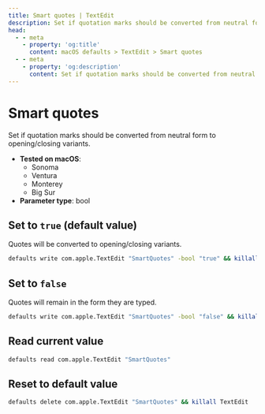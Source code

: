 ```yaml
---
title: Smart quotes | TextEdit
description: Set if quotation marks should be converted from neutral form to opening/closing variants.
head:
  - - meta
    - property: 'og:title'
      content: macOS defaults > TextEdit > Smart quotes
  - - meta
    - property: 'og:description'
      content: Set if quotation marks should be converted from neutral form to opening/closing variants.
---
```


# Smart quotes

Set if quotation marks should be converted from neutral form to opening/closing variants.

- **Tested on macOS**:
  - Sonoma
  - Ventura
  - Monterey
  - Big Sur
- **Parameter type**: bool

## Set to `true` (default value)

Quotes will be converted to opening/closing variants.

```bash
defaults write com.apple.TextEdit "SmartQuotes" -bool "true" && killall TextEdit
```

## Set to `false`

Quotes will remain in the form they are typed.

```bash
defaults write com.apple.TextEdit "SmartQuotes" -bool "false" && killall TextEdit
```

## Read current value

```bash
defaults read com.apple.TextEdit "SmartQuotes"
```

## Reset to default value

```bash
defaults delete com.apple.TextEdit "SmartQuotes" && killall TextEdit
```
